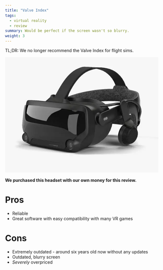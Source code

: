 ```yaml
---
title: "Valve Index"
tags:
  - virtual reality
  - review
summary: Would be perfect if the screen wasn't so blurry.
weight: 3
---
```


TL;DR: We no longer recommend the Valve Index for flight sims.

![](images/headset.webp)

**We purchased this headset with our own money for this review.**

# Pros

- Reliable
- Great software with easy compatibility with many VR games

# Cons

- Extremely outdated - around six years old now without any updates
- Outdated, blurry screen
- _Severely_ overpriced
